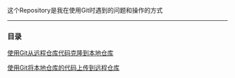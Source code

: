 

这个Repository是我在使用Git时遇到的问题和操作的方式

****

### 目录

[使用Git从远程仓库代码克隆到本地仓库](https://github.com/1004032560/Git/blob/master/使用Git从远程仓库代码克隆到本地仓库.md)

[使用Git将本地仓库的代码上传到远程仓库](https://github.com/1004032560/Git/blob/master/使用Git将本地仓库的代码上.md)

